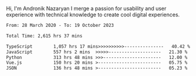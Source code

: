 Hi, I'm Andronik Nazaryan
I merge a passion for usability and user experience with technical knowledge to create cool digital experiences.


<!--START_SECTION:waka-->

```txt
From: 28 March 2020 - To: 19 October 2023

Total Time: 2,615 hrs 37 mins

TypeScript        1,057 hrs 17 mins>>>>>>>>>>---------------   40.42 %
JavaScript        557 hrs 2 mins  >>>>>--------------------   21.30 %
Python            313 hrs 48 mins >>>----------------------   12.00 %
Vue.js            150 hrs 20 mins >------------------------   05.75 %
JSON              136 hrs 48 mins >------------------------   05.23 %
```

<!--END_SECTION:waka-->

